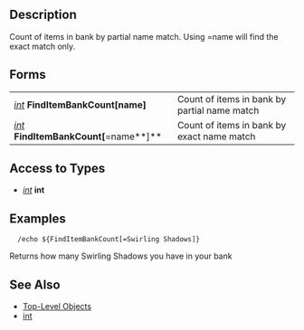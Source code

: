 ## Description

Count of items in bank by partial name match. Using =name will find the exact match only.

## Forms

|                                                                     |                                              |
|---------------------------------------------------------------------|----------------------------------------------|
| *[int](../data-types/datatype-int.md)* **FindItemBankCount\[**name**\]**  | Count of items in bank by partial name match |
| *[int](../data-types/datatype-int.md)* **FindItemBankCount\[**=name**\]** | Count of items in bank by exact name match   |

## Access to Types

-   *[int](../data-types/datatype-int.md)* **int**

## Examples

`  /echo ${FindItemBankCount[=Swirling Shadows]}`

Returns how many Swirling Shadows you have in your bank

## See Also

-   [Top-Level Objects](top-level-objects.md)
-   [int](../data-types/datatype-int.md)


